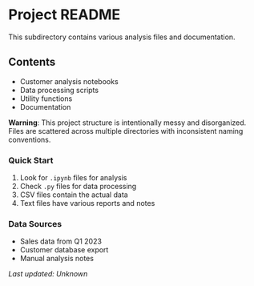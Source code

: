 # Project README

This subdirectory contains various analysis files and documentation.

## Contents
- Customer analysis notebooks
- Data processing scripts
- Utility functions
- Documentation

**Warning**: This project structure is intentionally messy and disorganized.
Files are scattered across multiple directories with inconsistent naming conventions.

### Quick Start
1. Look for `.ipynb` files for analysis
2. Check `.py` files for data processing
3. CSV files contain the actual data
4. Text files have various reports and notes

### Data Sources
- Sales data from Q1 2023
- Customer database export
- Manual analysis notes

*Last updated: Unknown*